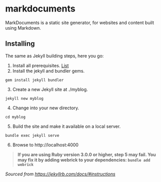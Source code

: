 # markdocuments
MarkDocuments is a static site generator, for websites and content built using Markdown.

## Installing
The same as Jekyll building steps, here you go:

1. Install all prerequisites. [List](./docs/build-prerequisites.md)
2. Install the jekyll and bundler gems.
```
gem install jekyll bundler
```
3. Create a new Jekyll site at ./myblog.
```
jekyll new myblog
```
4. Change into your new directory.
```
cd myblog
```
5. Build the site and make it available on a local server.
```
bundle exec jekyll serve
```
6. Browse to http://localhost:4000

> **If you are using Ruby version 3.0.0 or higher, step 5 may fail. You may fix it by adding webrick to your dependencies: `bundle add webrick`**

*Sourced from https://jekyllrb.com/docs/#instructions*
